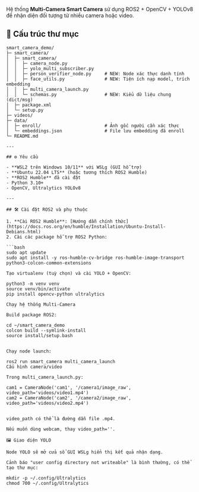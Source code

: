 Hệ thống **Multi-Camera Smart Camera** sử dụng ROS2 + OpenCV + YOLOv8 để nhận diện đối tượng từ nhiều camera hoặc video.
## 📂 Cấu trúc thư mục
````
smart_camera_demo/
├─ smart_camera/
│  ├─ smart_camera/
│  │  ├─ camera_node.py
│  │  ├─ yolo_multi_subscriber.py
│  │  ├─ person_verifier_node.py     # NEW: Node xác thực danh tính
│  │  ├─ face_utils.py               # NEW: Tiện ích nạp model, trích embedding
│  │  ├─ multi_camera_launch.py
│  │  └─ schemas.py                  # NEW: Kiểu dữ liệu chung (dict/msg)
│  ├─ package.xml
│  └─ setup.py
├─ videos/
├─ data/
│  ├─ enroll/                        # Ảnh gốc người cần xác thực
│  └─ embeddings.json                # File lưu embedding đã enroll
└─ README.md

---

## ⚙️ Yêu cầu

- **WSL2 trên Windows 10/11** với WSLg (GUI hỗ trợ)
- **Ubuntu 22.04 LTS** (hoặc tương thích ROS2 Humble)
- **ROS2 Humble** đã cài đặt
- Python 3.10+
- OpenCV, Ultralytics YOLOv8

---

## 🛠 Cài đặt ROS2 và phụ thuộc

1. **Cài ROS2 Humble**: [Hướng dẫn chính thức](https://docs.ros.org/en/humble/Installation/Ubuntu-Install-Debians.html)  
2. Cài các package hỗ trợ ROS2 Python:

```bash
sudo apt update
sudo apt install -y ros-humble-cv-bridge ros-humble-image-transport python3-colcon-common-extensions

Tạo virtualenv (tuỳ chọn) và cài YOLO + OpenCV:

python3 -m venv venv
source venv/bin/activate
pip install opencv-python ultralytics

Chạy hệ thống Multi-Camera

Build package ROS2:

cd ~/smart_camera_demo
colcon build --symlink-install
source install/setup.bash


Chạy node launch:

ros2 run smart_camera multi_camera_launch
Cấu hình camera/video

Trong multi_camera_launch.py:

cam1 = CameraNode('cam1', '/camera1/image_raw', video_path='videos/video1.mp4')
cam2 = CameraNode('cam2', '/camera2/image_raw', video_path='videos/video2.mp4')


video_path có thể là đường dẫn file .mp4.

Nếu muốn dùng webcam, thay video_path=''.

🖼 Giao diện YOLO

Node YOLO sẽ mở cửa sổ GUI WSLg hiển thị kết quả nhận dạng.

Cảnh báo "user config directory not writeable" là bình thường, có thể tạo thư mục:

mkdir -p ~/.config/Ultralytics
chmod 700 ~/.config/Ultralytics

